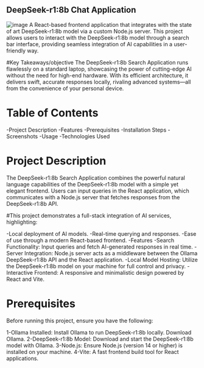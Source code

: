 ## DeepSeek-r1:8b Chat Application
![image](https://github.com/user-attachments/assets/aaa2007c-ca85-48c6-811c-57e3da8a8b53)
A React-based frontend application that integrates with the state of art DeepSeek-r1:8b model via a custom Node.js server. This project allows users to interact with the DeepSeek-r1:8b model through a search bar interface, providing seamless integration of AI capabilities in a user-friendly way.

#Key Takeaways/objective
The DeepSeek-r1:8b  Search Application runs flawlessly on a standard laptop, showcasing the power of cutting-edge AI without the need for high-end hardware. With its efficient architecture, it delivers swift, accurate responses locally, rivaling advanced systems—all from the convenience of your personal device.

# Table of Contents
-Project Description
-Features
-Prerequisites
-Installation Steps
-Screenshots
-Usage
-Technologies Used

# Project Description
The DeepSeek-r1:8b Search Application combines the powerful natural language capabilities of the DeepSeek-r1:8b model with a simple yet elegant frontend. Users can input queries in the React application, which communicates with a Node.js server that fetches responses from the DeepSeek-r1:8b API.

#This project demonstrates a full-stack integration of AI services, highlighting:

-Local deployment of AI models.
-Real-time querying and responses.
-Ease of use through a modern React-based frontend.
-Features
-Search Functionality: Input queries and fetch AI-generated responses in real time.
-Server Integration: Node.js server acts as a middleware between the Ollama DeepSeek-r1:8b API and the React application.
-Local Model Hosting: Utilize the DeepSeek-r1:8b model on your machine for full control and privacy.
-Interactive Frontend: A responsive and minimalistic design powered by React and Vite.

# Prerequisites
Before running this project, ensure you have the following:

1-Ollama Installed: Install Ollama to run DeepSeek-r1:8b locally. Download Ollama.
2-DeepSeek-r1:8b Model: Download and start the DeepSeek-r1:8b model with Ollama.
3-Node.js: Ensure Node.js (version 14 or higher) is installed on your machine.
4-Vite: A fast frontend build tool for React applications.
